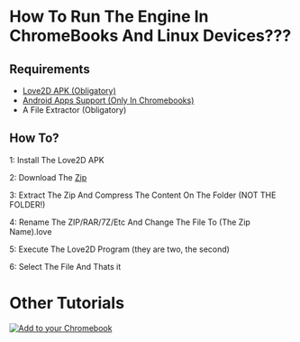 # How To Run The Engine In ChromeBooks And Linux Devices???
## Requirements
- [Love2D APK (Obligatory)](https://love2d.org/)
- [Android Apps Support (Only In Chromebooks)](https://support.google.com/chromebook/answer/7021273?hl=en)
- A File Extractor (Obligatory)

## How To?
 1: Install The Love2D APK
 
 2: Download The [Zip](https://github.com/MolkOficial/FNF-CIRCLE-ENGINE/archive/refs/heads/main.zip)

 3: Extract The Zip And Compress The Content On The Folder (NOT THE FOLDER!)

 4: Rename The ZIP/RAR/7Z/Etc And Change The File To (The Zip Name).love

 5: Execute The Love2D Program (they are two, the second)

 6: Select The File And Thats it

# Other Tutorials

<a href="">
  <img src="https://chromeos.dev/badges/en/primary.svg" alt="Add to your Chromebook"/>
</a>
 
